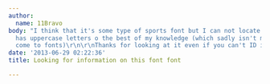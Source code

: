 ```yaml
---
author:
  name: 11Bravo
body: "I think that it's some type of sports font but I can not locate it.\r\nIt only
  has uppercase letters o the best of my knowledge (which sadly isn't much when it
  come to fonts)\r\n\r\nThanks for looking at it even if you can't ID it. "
date: '2013-06-29 02:22:36'
title: Looking for information on this font font

---
```

